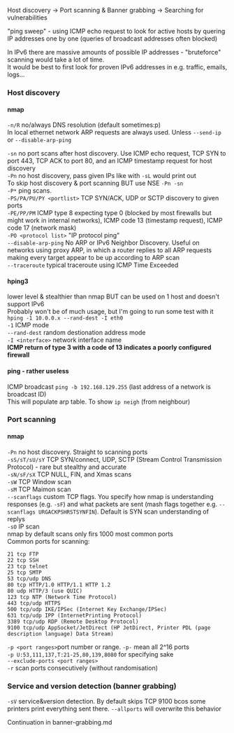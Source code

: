 Host discovery -> Port scanning & Banner grabbing -> Searching for vulnerabilities

"ping sweep" -  using ICMP echo request to look for active hosts by quering IP addresses one by one (queries of broadcast addresses often blocked)

In IPv6 there are massive amounts of possible IP addresses - "bruteforce" scanning would take a lot of time.  
It would be best to first look for proven IPv6 addresses in e.g. traffic, emails, logs...

### Host discovery
#### nmap
`-n/R` no/always DNS resolution (default sometimes:p)  
In local ethernet network ARP requests are always used. Unless `--send-ip` or `--disable-arp-ping`

`-sn` no port scans after host discovery. Use ICMP echo request, TCP SYN to port 443, TCP ACK to port 80, and an ICMP timestamp request for host discovery  
`-Pn` no host discovery, pass given IPs like with `-sL` would print out  
To skip host discovery & port scanning BUT use NSE `-Pn -sn`  
`-P*` ping scans.  
  `-PS/PA/PU/PY <portlist>` TCP SYN/ACK, UDP or SCTP discovery to given ports  
  `-PE/PP/PM` ICMP type 8 expecting type 0 (blocked by most firewalls but might work in internal networks), ICMP code 13 (timestamp request), ICMP code 17 (network mask)  
  `-PO <protocol list>` "IP protocol ping"  
`--disable-arp-ping` No ARP or IPv6 Neighbor Discovery. Useful on networks using proxy ARP, in which a router replies to all ARP requests making every target appear to be up according to ARP scan  
`--traceroute` typical traceroute using ICMP Time Exceeded  
#### hping3
lower level & stealthier than nmap BUT can be used on 1 host and doesn't support IPv6  
Probably won't be of much usage, but I'm going to run some test with it  
  `hping -1 10.0.0.x --rand-dest -I eth0`  
        `-1` ICMP mode  
        `--rand-dest` random destionation address mode  
        `-I <interface>` network interface name  
**ICMP return of type 3 with a code of 13 indicates a poorly configured firewall**  
#### ping - rather useless
ICMP broadcast `ping -b 192.168.129.255` (last address of a network is broadcast ID)  
This will populate arp table. To show `ip neigh` (from neighbour)  

### Port scanning
#### nmap
`-Pn` no host discovery. Straight to scanning ports  
`-sS/sT/sU/sY` TCP SYN/connect, UDP, SCTP (Stream Control Transmission Protocol) - rare but stealthy and accurate  
`-sN/sF/sX` TCP NULL, FIN, and Xmas scans  
`-sW` TCP Window scan  
`-sM` TCP Maimon scan  
`--scanflags` custom TCP flags. You specify how nmap is understanding responses (e.g. `-sF`) and what packets are sent 
(mash flags together e.g. `--scanflags URGACKPSHRSTSYNFIN`). Default is SYN scan understanding of replys  
`-sO` IP scan  
nmap by default scans only firs 1000 most common ports  
Common ports for scanning:  
```
21 tcp FTP  
22 tcp SSH  
23 tcp telnet  
25 tcp SMTP  
53 tcp/udp DNS  
80 tcp HTTP/1.0 HTTP/1.1 HTTP 1.2  
80 udp HTTP/3 (use QUIC)  
123 tcp NTP (Network Time Protocol)  
443 tcp/udp HTTPS  
500 tcp/udp IKE/IPSec (Internet Key Exchange/IPSec)  
631 tcp/udp IPP (InternetPrinting Protocol)  
3389 tcp/udp RDP (Remote Desktop Protocol)  
9100 tcp/udp AppSocket/JetDirect (HP JetDirect, Printer PDL (page description language) Data Stream) 
``` 

`-p <port ranges>`port number or range. `-p-` mean all 2^16 ports  
`-p U:53,111,137,T:21-25,80,139,8080` for specifying sake  
`--exclude-ports <port ranges>`  
`-r` scan ports consecutively (without randomisation)  

### Service and version detection (banner grabbing)
`-sV` service&version detection. By default skips TCP 9100 bcos some printers print everything sent there. `--allports` will overwrite this behavior  

Continuation in banner-grabbing.md

